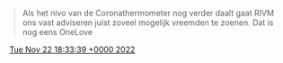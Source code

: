 > Als het nivo van de Coronathermometer nog verder daalt gaat RIVM ons vast adviseren juist zoveel mogelijk vreemden te zoenen\. Dat is nog eens OneLove

<img src="../../media/tweet.ico" width="12" /> [Tue Nov 22 18:33:39 +0000 2022](https://twitter.com/DromerDenker/status/1595123359368765440)